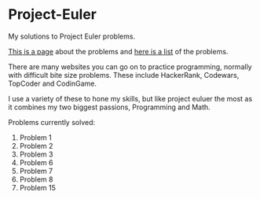 # Project-Euler
My solutions to Project Euler problems. 

<a href="https://projecteuler.net/about">This is a page</a> about the problems and  <a href="https://projecteuler.net/archives">here is a list</a> of the problems. 

There are many websites you can go on to practice programming, normally with difficult bite size problems.
These include HackerRank, Codewars, TopCoder and CodinGame. 

I use a variety of these to hone my skills, but like project euluer the most as it combines my two biggest passions, Programming and Math. 

Problems currently solved: 

<ol>
  <li>Problem 1</li>
  <li>Problem 2</li>
  <li>Problem 3</li>
  <li>Problem 6</li>
  <li>Problem 7</li>
  <li>Problem 8</li>
  <li>Problem 15</li>
</ol>
